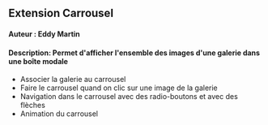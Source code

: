 ## Extension Carrousel
#### Auteur : Eddy Martin
#### Description: Permet d'afficher l'ensemble des images d'une galerie dans une boîte modale 
- Associer la galerie au carrousel
- Faire le carrousel quand on clic sur une image de la galerie
- Navigation dans le carrousel avec des radio-boutons et avec des flèches
- Animation du carrousel